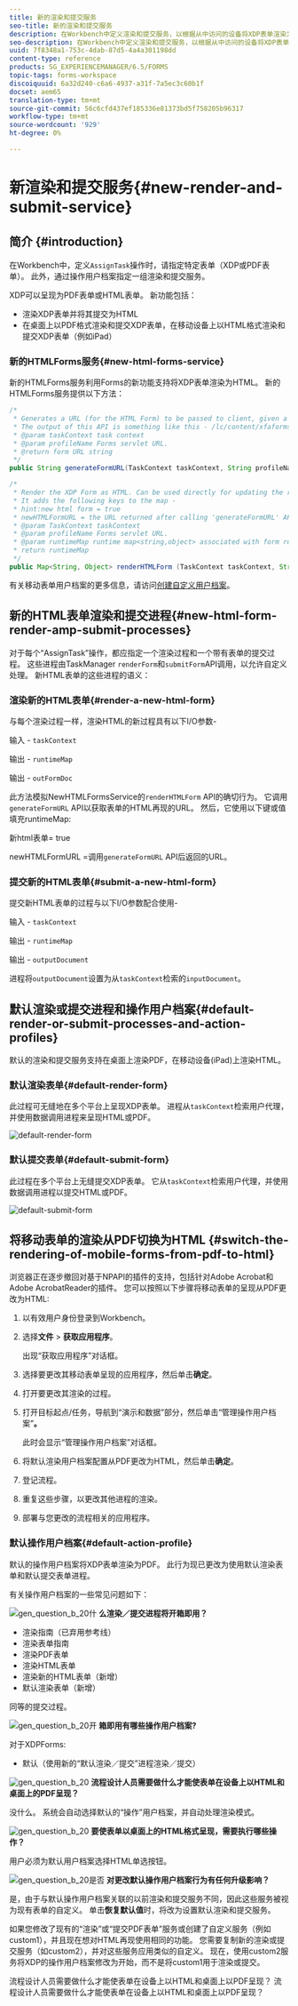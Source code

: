 ```yaml
---
title: 新的渲染和提交服务
seo-title: 新的渲染和提交服务
description: 在Workbench中定义渲染和提交服务，以根据从中访问的设备将XDP表单渲染为HTML或PDF。
seo-description: 在Workbench中定义渲染和提交服务，以根据从中访问的设备将XDP表单渲染为HTML或PDF。
uuid: 7f8348a1-753c-4dab-87d5-4a4a301198dd
content-type: reference
products: SG_EXPERIENCEMANAGER/6.5/FORMS
topic-tags: forms-workspace
discoiquuid: 6a32d240-c6a6-4937-a31f-7a5ec3c60b1f
docset: aem65
translation-type: tm+mt
source-git-commit: 56c6cfd437ef185336e81373bd5f758205b96317
workflow-type: tm+mt
source-wordcount: '929'
ht-degree: 0%

---
```



# 新渲染和提交服务{#new-render-and-submit-service}

## 简介 {#introduction}

在Workbench中，定义`AssignTask`操作时，请指定特定表单（XDP或PDF表单）。 此外，通过操作用户档案指定一组渲染和提交服务。

XDP可以呈现为PDF表单或HTML表单。 新功能包括：

* 渲染XDP表单并将其提交为HTML
* 在桌面上以PDF格式渲染和提交XDP表单，在移动设备上以HTML格式渲染和提交XDP表单（例如iPad）

### 新的HTMLForms服务{#new-html-forms-service}

新的HTMLForms服务利用Forms的新功能支持将XDP表单渲染为HTML。 新的HTMLForms服务提供以下方法：

```java
/*
 * Generates a URL (for the HTML Form) to be passed to client, given a TaskContext.
 * The output of this API is something like this - /lc/content/xfaforms/profiles/default.ws.html?ContentRoot=repository://Applications/MyApplication/MyFolder&template=MyForm.xdp
 * @param taskContext task context
 * @param profileName Forms servlet URL.
 * @return form URL string
 */
public String generateFormURL(TaskContext taskContext, String profileName);

/*
 * Render the XDP Form as HTML. Can be used directly for updating the runtimeMap in render.
 * It adds the following keys to the map -
 * hint:new html form = true
 * newHTMLFormURL = the URL returned after calling 'generateFormURL' API.
 * @param TaskContext taskContext
 * @param profileName Forms servlet URL.
 * @param runtimeMap runtime map<string,object> associated with form rendering.
 * return runtimeMap
 */
public Map<String, Object> renderHTMLForm (TaskContext taskContext, String profileName, Map<String,Object> runtimeMap);
```

有关移动表单用户档案的更多信息，请访问[创建自定义用户档案](/help/forms/using/custom-profile.md)。

## 新的HTML表单渲染和提交进程{#new-html-form-render-amp-submit-processes}

对于每个“AssignTask”操作，都应指定一个渲染过程和一个带有表单的提交过程。 这些进程由TaskManager `renderForm`和`submitForm`API调用，以允许自定义处理。 新HTML表单的这些进程的语义：

### 渲染新的HTML表单{#render-a-new-html-form}

与每个渲染过程一样，渲染HTML的新过程具有以下I/O参数-

输入 - `taskContext`

输出 - `runtimeMap`

输出 - `outFormDoc`

此方法模拟NewHTMLFormsService的`renderHTMLForm` API的确切行为。 它调用`generateFormURL` API以获取表单的HTML再现的URL。 然后，它使用以下键或值填充runtimeMap:

新html表单= true

newHTMLFormURL =调用`generateFormURL` API后返回的URL。

### 提交新的HTML表单{#submit-a-new-html-form}

提交新HTML表单的过程与以下I/O参数配合使用-

输入 - `taskContext`

输出 - `runtimeMap`

输出 - `outputDocument`

进程将`outputDocument`设置为从`taskContext`检索的`inputDocument`。

## 默认渲染或提交进程和操作用户档案{#default-render-or-submit-processes-and-action-profiles}

默认的渲染和提交服务支持在桌面上渲染PDF，在移动设备(iPad)上渲染HTML。

### 默认渲染表单{#default-render-form}

此过程可无缝地在多个平台上呈现XDP表单。 进程从`taskContext`检索用户代理，并使用数据调用进程来呈现HTML或PDF。

![default-render-form](assets/default-render-form.png)

### 默认提交表单{#default-submit-form}

此过程在多个平台上无缝提交XDP表单。 它从`taskContext`检索用户代理，并使用数据调用进程以提交HTML或PDF。

![default-submit-form](assets/default-submit-form.png)

## 将移动表单的渲染从PDF切换为HTML {#switch-the-rendering-of-mobile-forms-from-pdf-to-html}

浏览器正在逐步撤回对基于NPAPI的插件的支持，包括针对Adobe Acrobat和Adobe AcrobatReader的插件。 您可以按照以下步骤将移动表单的呈现从PDF更改为HTML:

1. 以有效用户身份登录到Workbench。
1. 选择&#x200B;**文件** > **获取应用程序**。

   出现“获取应用程序”对话框。

1. 选择要更改其移动表单呈现的应用程序，然后单击&#x200B;**确定**。
1. 打开要更改其渲染的过程。
1. 打开目标起点/任务，导航到“演示和数据”部分，然后单击“管理操作用户档案”**。**

   此时会显示“管理操作用户档案”对话框。
1. 将默认渲染用户档案配置从PDF更改为HTML，然后单击&#x200B;**确定**。
1. 登记流程。
1. 重复这些步骤，以更改其他进程的渲染。
1. 部署与您更改的流程相关的应用程序。

### 默认操作用户档案{#default-action-profile}

默认的操作用户档案将XDP表单渲染为PDF。 此行为现已更改为使用默认渲染表单和默认提交表单进程。

有关操作用户档案的一些常见问题如下：

![gen_question_b_20什](assets/gen_question_b_20.png) **么渲染／提交进程将开箱即用？**

* 渲染指南（已弃用参考线）
* 渲染表单指南
* 渲染PDF表单
* 渲染HTML表单
* 渲染新的HTML表单（新增）
* 默认渲染表单（新增）

同等的提交过程。

![gen_question_b_20开](assets/gen_question_b_20.png) **箱即用有哪些操作用户档案?**

对于XDPForms:

* 默认（使用新的“默认渲染／提交”进程渲染／提交）

![gen_question_b_20](assets/gen_question_b_20.png) **流程设计人员需要做什么才能使表单在设备上以HTML和桌面上的PDF呈现？**

没什么。 系统会自动选择默认的“操作”用户档案，并自动处理渲染模式。

![gen_question_b_20](assets/gen_question_b_20.png) **要使表单以桌面上的HTML格式呈现，需要执行哪些操作？**

用户必须为默认用户档案选择HTML单选按钮。

![gen_question_b_20是否](assets/gen_question_b_20.png) **对更改默认操作用户档案行为有任何升级影响？**

是，由于与默认操作用户档案关联的以前渲染和提交服务不同，因此这些服务被视为现有表单的自定义。 单击&#x200B;**恢复默认值**&#x200B;时，将改为设置默认渲染和提交服务。

如果您修改了现有的“渲染”或“提交PDF表单”服务或创建了自定义服务（例如custom1），并且现在想对HTML再现使用相同的功能。 您需要复制新的渲染或提交服务（如custom2），并对这些服务应用类似的自定义。 现在，使用custom2服务将XDP的操作用户档案修改为开始，而不是将custom1用于渲染或提交。

流程设计人员需要做什么才能使表单在设备上以HTML和桌面上以PDF呈现？
流程设计人员需要做什么才能使表单在设备上以HTML和桌面上以PDF呈现？
